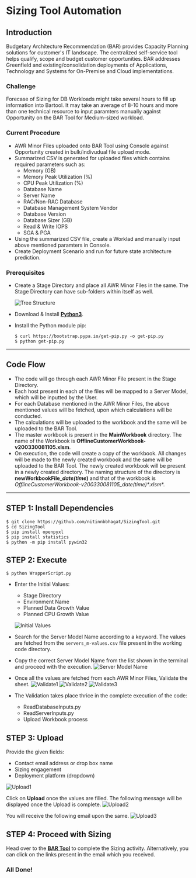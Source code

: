 # Sizing Tool Automation

## Introduction
Budgetary Architecture Recommendation (BAR) provides Capacity Planning solutions for customer's IT landscape. The centralized self-service tool helps qualify, scope and budget customer opportunities. BAR addresses Greenfield and existing/consolidation deployments of Applications, Technology and Systems for On-Premise and Cloud implementations.

### Challenge
Forecase of Sizing for DB Workloads might take several hours to fill up information into Bartool. It may take an average of 8-10 hours and more than one technical resource to input paramters manually against Opportunity on the BAR Tool for Medium-sized workload.

### Current Procedure
- AWR Minor Files uploaded onto BAR Tool using Console against Opportunity created in bulk/indivudual file upload mode.
- Summarized CSV is generated for uploaded files which contains required parameters such as:
   - Memory (GB)
   - Memory Peak Utilization (%)
   - CPU Peak Utilization (%)
   - Database Name
   - Server Name
   - RAC/Non-RAC Database
   - Database Management System Vendor
   - Database Version
   - Database Sizer (GB)
   - Read & Write IOPS
   - SGA & PGA
- Using the summarized CSV file, create a Worklad and manually input above mentioned paramters in Console.
- Create Deployment Scenario and run for future state architecture prediction.

### Prerequisites
- Create a Stage Directory and place all AWR Minor Files in the same. The Stage Directory can have sub-folders within itself as well.
  
   ![Tree Structure](https://github.com/nitinnbbhagat/SizingTool/blob/nitin/Images/Tree.PNG)
- Download & Install **[Python3](https://www.python.org/downloads/)**.
- Install the Python module pip:
   ```
   $ curl https://bootstrap.pypa.io/get-pip.py -o get-pip.py
   $ python get-pip.py
   ```

---

## Code Flow
- The code will go through each AWR Minor File present in the Stage Directory.
- Each host present in each of the files will be mapped to a Server Model, which will be inputted by the User.
- For each Database mentioned in the AWR Minor Files, the above mentioned values will be fetched, upon which calculations will be conducted.
- The calculations will be uploaded to the workbook and the same will be uploaded to the BAR Tool.
- The master workbook is present in the **MainWorkbook** directory. The name of the Workbook is **OfflineCustomerWorkbook-v200330081105.xlsm**.
- On execution, the code will create a copy of the workbook. All changes will be made to the newly created workbook and the same will be uploaded to the BAR Tool. The newly created workbook will be present in a newly created directory. The naming structure of the directory is **newWorkbookFile_*date(time*)** and that of the workbook is **OfflineCustomerWorkbook-v200330081105*_date(time)*.xlsm**.
---


## STEP 1: Install Dependencies
```
$ git clone https://github.com/nitinnbbhagat/SizingTool.git
$ cd SizingTool
$ pip install openpyxl
$ pip install statistics
$ python -m pip install pywin32
```

## STEP 2: Execute
```
$ python WrapperScript.py
```

- Enter the Initial Values:
   - Stage Directory
   - Environment Name
   - Planned Data Growth Value
   - Planned CPU Growth Value

   ![Initial Values](https://github.com/nitinnbbhagat/SizingTool/blob/nitin/Images/InitialValues.PNG)
- Search for the Server Model Name according to a keyword. The values are fetched from the ```servers_m-values.csv``` file present in the working code directory.
- Copy the correct Server Model Name from the list shown in the terminal and proceed with the execution.
   ![Server Model Name](https://github.com/nitinnbbhagat/SizingTool/blob/nitin/Images/ServerModelName.png)
- Once all the values are fetched from each AWR Minor Files, Validate the sheet.
   ![Validate1](https://github.com/nitinnbbhagat/SizingTool/blob/nitin/Images/Validate1.PNG)
   ![Validate2](https://github.com/nitinnbbhagat/SizingTool/blob/nitin/Images/Validate2.PNG)
   ![Validate3](https://github.com/nitinnbbhagat/SizingTool/blob/nitin/Images/Validate3.PNG)
- The Validation takes place thrice in the complete execution of the code:
   - ReadDatabaseInputs.py
   - ReadServerInputs.py
   - Upload Workbook process


## STEP 3: Upload
Provide the given fields:
- Contact email address or drop box name
- Sizing engagement
- Deployment platform (dropdown)

![Upload1](https://github.com/nitinnbbhagat/SizingTool/blob/nitin/Images/Upload1.PNG)

Click on **Upload** once the values are filled.
The following message will be displayed once the Upload is complete.
![Upload2](https://github.com/nitinnbbhagat/SizingTool/blob/nitin/Images/Upload2.PNG)

You will receive the following email upon the same.
![Upload3](https://github.com/nitinnbbhagat/SizingTool/blob/nitin/Images/Upload3.PNG)

## STEP 4: Proceed with Sizing
Head over to the **[BAR Tool](sizingtool.us.oracle.com)** to complete the Sizing activity.
Alternatively, you can click on the links present in the email which you received.

### All Done!
